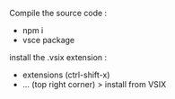 Compile the source code :

- npm i
- vsce package

install the .vsix extension :

- extensions (ctrl-shift-x)
- ... (top right corner) > install from VSIX
